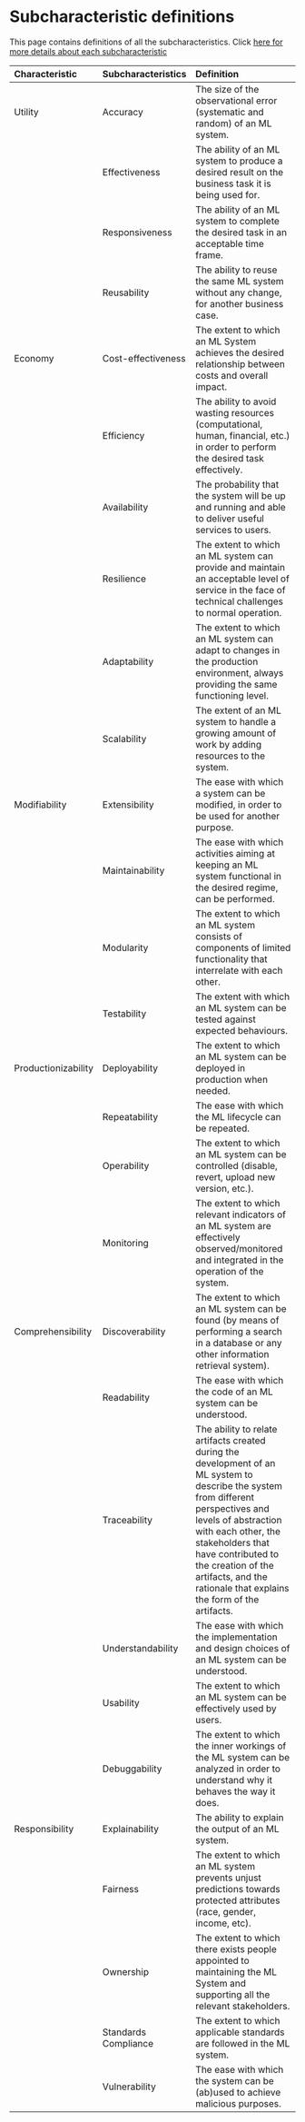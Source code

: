 # Subcharacteristic definitions
 
This page contains definitions of all the subcharacteristics.
Click [here for more details about each subcharacteristic](subcharacteristics.md)

|                                                    Characteristic                                                   |     Subcharacteristics         | Definition                                                                                                                                                                                                                                                                                                       |
|:--------------------------------------------------------------------------------------------------------------|:--------------------------|:-----------------------------------------------------------------------------------------------------------------------------------------------------------------------------------------------------------------------------------------------------------------------------------------------------------------|
| Utility                                                                                                        | Accuracy                   | The size of the observational error (systematic and random) of an ML system.                                                                                                                                                                                                                                     |
|                                                                                                                | Effectiveness              | The ability of an ML system to produce a desired result on the business task it is being used for.                                                                                                                                                                                                               |
|                                                                                                                | Responsiveness             | The ability of an ML system to complete the desired task in an acceptable time frame.                                                                                                                                                                                                                            |
|                                                                                                                | Reusability                | The ability to reuse the same ML system without any change, for another business case.                                                                                                                                                                                                                           |
| Economy                                                                                                        | Cost-effectiveness         | The extent to which an ML System achieves the desired relationship between costs and overall impact.                                                                                                                                                                                                             |
|                                                                                                                | Efficiency                 | The ability to avoid wasting resources (computational, human, financial, etc.) in order to perform the desired task effectively.                                                                                                                                                                                 |
|                                                                                                                | Availability               | The probability that the system will be up and running and able to deliver useful services to users.                                                                                                                                                                                                             |
|                                                                                                                | Resilience                 | The extent to which an ML system can provide and maintain an acceptable level of service in the face of technical challenges to normal operation.                                                                                                                                                                |
|                                                                                                                | Adaptability               | The extent to which an ML system can adapt to changes in the production environment, always providing the same functioning level.                                                                                                                                                                                |
|                                                                                                                | Scalability                | The extent of an ML system to handle a growing amount of work by adding resources to the system.                                                                                                                                                                                                                 |
| Modifiability                                                                                                  | Extensibility              | The ease with which a system can be modified, in order to be used for another purpose.                                                                                                                                                                                                                           |
|                                                                                                                | Maintainability            | The ease with which activities aiming at keeping an ML system functional in the desired regime, can be performed.                                                                                                                                                                                                |
|                                                                                                                | Modularity                 | The extent to which an ML system consists of components of limited functionality that interrelate with each other.                                                                                                                                                                                               |
|                                                                                                                | Testability                | The extent with which an ML system can be tested against expected behaviours.                                                                                                                                                                                                                                    |
| Productionizability                                                                                            | Deployability              | The extent to which an ML system can be deployed in production when needed.                                                                                                                                                                                                                                      |
|                                                                                                                | Repeatability              | The ease with which the ML lifecycle can be repeated.                                                                                                                                                                                                                                                            |
|                                                                                                                | Operability                | The extent to which an ML system can be controlled (disable, revert, upload new version, etc.).                                                                                                                                                                                                                  |
|                                                                                                                | Monitoring                 | The extent to which relevant indicators of an ML system are effectively observed/monitored and integrated in the operation of the system.                                                                                                                                                                        |
| Comprehensibility                                                                                              | Discoverability            | The extent to which an ML system can be found (by means of performing a search in a database or any other information retrieval system).                                                                                                                                                                         |
|                                                                                                                | Readability                | The ease with which the code of an ML system can be understood.                                                                                                                                                                                                                                                  |
|                                                                                                                | Traceability               | The ability to relate artifacts created during the development of an ML system to describe the system from different perspectives and levels of abstraction with each other, the stakeholders that have contributed to the creation of the artifacts, and the rationale that explains the form of the artifacts. |
|                                                                                                                | Understandability          | The ease with which the implementation and design choices of an ML system can be understood.                                                                                                                                                                                                                     |
|                                                                                                                | Usability                  | The extent to which an ML system can be effectively used by users.                                                                                                                                                                                                                                               |
|                                                                                                                | Debuggability  | The extent to which the inner workings of the ML system can be analyzed in order to understand why it behaves the way it does.                                                                                                                                                                                   |
| Responsibility                                                                                                 | Explainability             | The ability to explain the output of an ML system.                                                                                                                                                                                                                                                               |
|                                                                                                                | Fairness                   | The extent to which an ML system prevents unjust predictions towards protected attributes (race, gender, income, etc).                                                                                                                                                                                           |
|                                                                                                                | Ownership             | The extent to which there exists people appointed to maintaining the ML System and supporting all the relevant stakeholders.                                                                                                                                                                                     |
|                                                                                                                | Standards Compliance       | The extent to which applicable standards are followed in the ML system.                                                                                                                                                                                                                                          |
|                                                                                                                | Vulnerability | The ease with which the system can be (ab)used to achieve malicious purposes.                                                                                                                                                                                                                                    |
